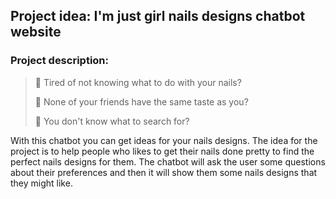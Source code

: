 ## Project idea: I'm just girl nails designs chatbot website
### Project description:

> :nail_care:
Tired of not knowing what to do with your nails?
> 
> :nail_care:
None of your friends have the same taste as you?
> 
> :nail_care:
You don't know what to search for?

With this chatbot you can get ideas for your nails designs. The idea for the project is to help people who likes
to get their nails done pretty to find the perfect nails designs for them. 
The chatbot will ask the user some questions about their preferences and then it will show them some nails designs that they might like.
